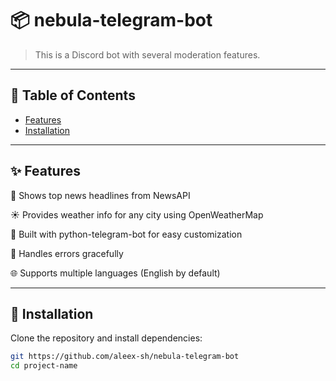 # 📦 nebula-telegram-bot

> This is a Discord bot with several moderation features.

---

## 📖 Table of Contents

- [Features](#features)
- [Installation](#installation)

---

## ✨ Features

📰 Shows top news headlines from NewsAPI

☀️ Provides weather info for any city using OpenWeatherMap

🔧 Built with python-telegram-bot for easy customization

📡 Handles errors gracefully

🌐 Supports multiple languages (English by default)

---

## 💾 Installation

Clone the repository and install dependencies:

```bash
git https://github.com/aleex-sh/nebula-telegram-bot
cd project-name
